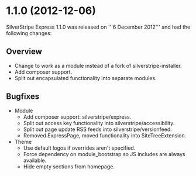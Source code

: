 #  1.1.0 (2012-12-06)

SilverStripe Express 1.1.0 was released on '''6 December 2012''' and had the following changes:

## Overview

  * Change to work as a module instead of a fork of silverstripe-installer.
  * Add composer support.
  * Split out encapsulated functionality into separate modules.

## Bugfixes

  * Module
      * Add composer support: silverstripe/express.
      * Split out access key functionality into silverstripe/accessibility.
      * Split out page update RSS feeds into silverstripe/versionfeed.
      * Removed ExpressPage, moved functionality into SiteTreeExtension.
  * Theme
      * Use default logos if overrides aren't specified.
      * Force dependency on module_bootstrap so JS includes are always available.
      * Hide empty sections from homepage.